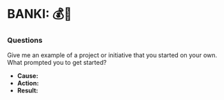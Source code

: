 # BANKI: 💰🙈

### Questions

Give me an example of a project or initiative that you started on your own. What prompted you to get started?
  - **Cause:**
  - **Action:**
  - **Result:**
